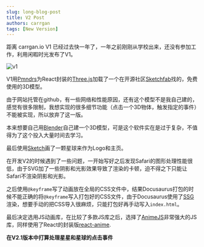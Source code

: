 ```yaml
---
slug: long-blog-post
title: V2 Post
authors: carrgan
tags: [New Version]
---
```


距离 carrgan.io V1 已经过去快一年了，一年之前刚刚从学校出来，还没有参加工作，利用闲暇时光发布了V1。

![v1](./V1.png)

V1用[Pmndrs](https://docs.pmnd.rs/)为React封装的[Three.js](https://threejs.org/)加载了一个在开源社区[Sketchfab](https://sketchfab.com/feed)找的，免费使用的3D模型。

由于网站托管在github，有一些网络和性能原因，还有这个模型不是我自己建的，感觉有很多限制，我想实现的很多细节功能（点击一个3D物体，触发指定的事件）不能被实现，所以放弃了这一版。

本来想要自己用[Blender](https://www.blender.org/)自己建一个3D模型，可是这个软件实在是过于复杂，不值得为了这个投入大量时间去学习。

最后使用[Sketch](https://www.sketch.com)画了一颗星球来作为Logo和主页。

在开发V2的时候遇到了一些问题，一开始写好之后发现Safari的图形处理性能很低，由于SVG加了一些阴影和光影效果导致了渲染的卡顿，迫不得之下只能让Safari不渲染阴影和光影。

之后使用`@keyframe`写了动画放在全局的CSS文件中，结果Docusaurus打包的时候不能正确的将`@keyframe`写入打包好的CSS文件，由于Docusaurus使用了[SSG](https://www.docusaurus.io/zh-CN/docs/advanced/ssg)渲染，想要手动的把CSS导入很麻烦，只能打包好再手动写入`index.html`。

最后决定选用JS动画库，在比较了多款JS库之后，选择了[AnimeJS](https://animejs.com)非常强大的JS库，同样使用了React的封装版[react-anime](https://github.com/plus1tv/react-anime/blob/HEAD/documentation.md).

**在V2.1版本中打算处理星星和星球的点击事件**



